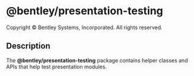 # @bentley/presentation-testing

Copyright © Bentley Systems, Incorporated. All rights reserved.

## Description

The __@bentley/presentation-testing__ package contains helper classes and APIs that help test presentation modules.